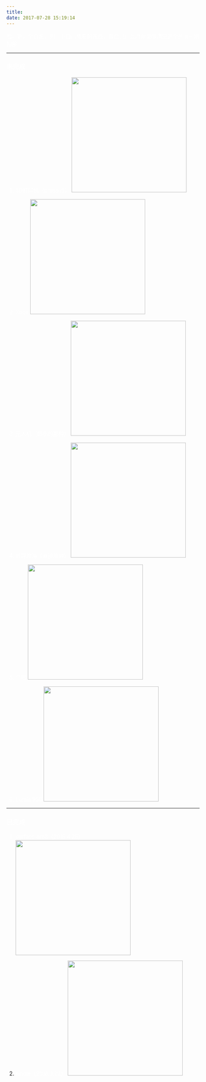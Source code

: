 ```yaml
---
title:   
date: 2017-07-28 15:19:14
---
```


<font color=#fff>
哈，新开个页面，列一下自己想要的东西，看自己什么时候能够清空这个列表~
刚把爹

---

###  未完成
1. 3D打印机（prusa i3）
	<img src="http://ww1.sinaimg.cn/large/005wkcNwgy1fhznnt9abuj30i30naq74.jpg" width = "300" />
2. Xbox
	<img src="http://ww1.sinaimg.cn/large/005wkcNwgy1fhznt9okzhj30go09c0un.jpg" width = "300"/>
	
3. 无人机（超小的那种）
	<img src="http://ww1.sinaimg.cn/large/005wkcNwgy1fhzo299wqhj30b4090q39.jpg" width = "300"/>
4. 蚍蜉渡海（直接放弃）
	<img src="http://ww1.sinaimg.cn/large/005wkcNwgy1fhzofa36kxj30ko0oq4q1.jpg" width="300"/>
	
5. 吊篮
	<img src="http://ww1.sinaimg.cn/large/005wkcNwgy1fhzoipsf4yj308c08cjsl.jpg" width="300"/>

6. Lumia 950
	<img src="http://ww1.sinaimg.cn/large/005wkcNwgy1fi8ko13mvdj30mx0e0dnm.jpg" width="300"/>
---
### 已完成

1. surface pro3（2015.4.25）
	<img src="http://ww1.sinaimg.cn/large/005wkcNwgy1fhznajz2b8j30hs0bvdfz.jpg" width="300"/>

2. kindle（2016.3.22）
	<img src="http://ww1.sinaimg.cn/large/005wkcNwgy1fhzn823gwsj30iw0cljs9.jpg" width="300"/>
	</font>